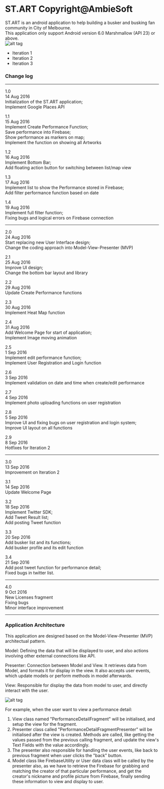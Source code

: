 # ST.ART Copyright@AmbieSoft

ST.ART is an android application to help building a busker and busking fan community in City of Melbourne.  
This application only support Android version 6.0 Marshmallow (API 23) or above.  
![alt tag](http://i64.tinypic.com/119c8kj.png)

- Iteration 1
- Iteration 2
- Iteration 3 

### Change log
****
1.0  
14 Aug 2016  
Initialization of the ST.ART application;  
Implement Google Places API  
  
1.1  
15 Aug 2016  
Implement Create Performance Function;  
Save performance into Firebase;  
Show performance as markers on map;  
Implement the function on showing all Artworks  
  
1.2  
16 Aug 2016  
Implement Bottom Bar;  
Add floating action button for switching between list/map view  
  
1.3  
17 Aug 2016  
Implement list to show the Performance stored in Firebase;  
Add filter performance function based on date  
  
1.4  
19 Aug 2016  
Implement full filter function;  
Fixing bugs and logical errors on Firebase connection  
****
2.0  
24 Aug 2016  
Start replacing new User Interface design;  
Change the coding approach into Model-View-Presenter (MVP)  
  
2.1  
25 Aug 2016  
Improve UI design;  
Change the bottom bar layout and library  
  
2.2  
29 Aug 2016  
Update Create Performance functions  
  
2.3  
30 Aug 2016  
Implement Heat Map function  
  
2.4  
31 Aug 2016  
Add Welcome Page for start of application;  
Implement Image moving animation  
  
2.5  
1 Sep 2016  
Implement edit performance function;  
Implement User Registration and Login function  
  
2.6  
3 Sep 2016  
Implement validation on date and time when create/edit performance  
  
2.7  
4 Sep 2016  
Implement photo uploading functions on user registration  
  
2.8  
5 Sep 2016  
Improve UI and fixing bugs on user registration and login system;  
Improve UI layout on all functions  
  
2.9  
8 Sep 2016  
Hotfixes for Iteration 2    
****
3.0  
13 Sep 2016  
Improvement on Iteration 2  
  
3.1  
14 Sep 2016  
Update Welcome Page  
  
3.2  
18 Sep 2016  
Implement Twitter SDK;  
Add Tweet Result list;  
Add posting Tweet function  
  
3.3  
20 Sep 2016  
Add busker list and its functions;  
Add busker profile and its edit function  
  
3.4  
21 Sep 2016  
Add post tweet function for performance detail;  
Fixed bugs in twitter list.
****  
4.0  
9 Oct 2016  
New Licenses fragment  
Fixing bugs  
Minor interface improvement  
****
  
### Application Architecture

This application are designed based on the Model-View-Presenter (MVP) architectual pattern.  
  
Model: Defining the data that will be displayed to user, and also actions involving other external connections like API.  
  
Presenter: Connection between Model and View. It retrieves data from Model, and formats it for display in the view. It also accepts user events, which update models or perform methods in model afterwards.  
  
View: Responsible for display the data from model to user, and directly interact with the user.  

![alt tag](https://upload.wikimedia.org/wikipedia/commons/d/dc/Model_View_Presenter_GUI_Design_Pattern.png)

For example, when the user want to view a performance detail:  
1. View class named "PerformanceDetailFragment" will be initialised, and setup the view for the fragment.  
2. Presenter class called "PerformanceDetailFragmentPresenter" will be initialised after the view is created. Methods are called, like getting the values passed from the previous calling fragment, and update the view's Text Fields with the value accordingly.  
3. The presenter also responsible for handling the user events, like back to previous fragment when user clicks the "back" button.  
4. Model class like FirebaseUtility or User data class will be called by the presenter also, as we have to retrieve the Firebase for grabbing and matching the creator of that particular performance, and get the creator's nickname and profile picture from Firebase, finally sending these information to view and display to user.  
